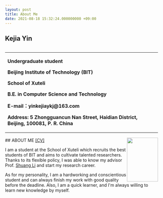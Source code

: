 ```yaml
---
layout: post
title: About Me
date: 2021-08-18 15:32:24.000000000 +09:00
---
```


## Kejia Yin
<table border="0" style="float:left">
  <tr>
    <td>
      <p><b>Undergraduate student</b></p>    
      <p><b>Beijing Institute of Technology (BIT)</b></p>
      <p><b>School of Xuteli</b></p>
      <p><b>B.E. in Computer Science and Technology</b></p>
      <p><b>E-mail：yinkejiaykj@163.com</b></p>
      <p><b>Address: 5 Zhongguancun Nan Street, Haidian District, Beijing, 100081, P. R. China</b></p>
    </td>
  </tr>
</table>
<br>
## ABOUT ME <a href="https://raw.githubusercontent.com/yinkejia/homepage-of-Kejia-Yin/gh-pages/CV_Kejia Yin.pdf" target="_blank">[CV]</a><img style="float:right" src="https://raw.githubusercontent.com/yinkejia/homepage-of-Kejia-Yin/gh-pages/DSC_0003.JPG" width="102" height="144">

<p>I am a student at the School of Xuteli which recruits the best students of BIT and aims to cultivate talented researchers. Thanks to its flexible policy, I was able to know my advisor Prof. <a href="http://shuangli.xyz/" target="_blank">Shuang Li</a> and start my research career.</p>
<p>As for my personality, I am a hardworking and conscientious student and can always finish my work with good quality before the deadline. Also, I  am a quick learner, and I'm always willing to learn new knowledge by myself.</p>

